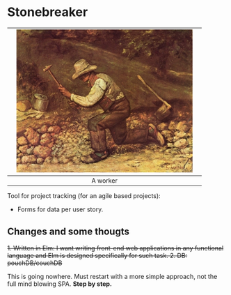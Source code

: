 # Stonebreaker

||![Stonebreaker](media/the-stone-breaker-1849.jpg)||
|-|:-:|-|
||A worker||

Tool for project tracking (for an agile based projects):
  - Forms for data per user story.

## Changes and some thougts
  ~~1. Written in Elm: I want writing front-end web applications in any functional language and Elm is designed specifically for such task.
  2. DB: pouchDB/couchDB~~
  
  This is going nowhere. Must restart with a more simple approach, not the full mind blowing SPA. 
  __Step by step.__

